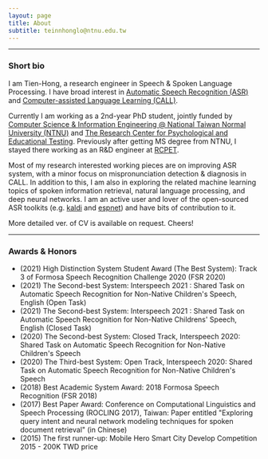 ```yaml
---
layout: page
title: About
subtitle: teinnhonglo@ntnu.edu.tw
---
```


-------------------
### Short bio
I am Tien-Hong, a research engineer in Speech & Spoken Language Processing. I have broad interest in [Automatic Speech Recognition (ASR)](https://en.wikipedia.org/wiki/Speech_recognition) and [Computer-assisted Language Learning (CALL)](https://en.wikipedia.org/wiki/Computer-assisted_language_learning).

Currently I am working as a 2nd-year PhD student, jointly funded by [Computer Science & Information Engineering @ National Taiwan Normal University (NTNU)](https://www.csie.ntnu.edu.tw/) and [The Research Center for Psychological and Educational Testing](https://www.rcpet.ntnu.edu.tw/). Previously after getting MS degree from NTNU, I stayed there working as an R&D engineer at [RCPET](https://www.rcpet.ntnu.edu.tw/).

Most of my research interested working pieces are on improving ASR system, with a minor focus on mispronunciation detection & diagnosis in CALL. In addition to this, I am also in exploring the related machine learning topics of spoken information retrieval, natural language processing, and deep neural networks. I am an active user and lover of the open-sourced ASR toolkits (e.g. [kaldi](http://kaldi-asr.org) and [espnet](https://espnet.github.io/espnet)) and have bits of contribution to it.

More detailed ver. of CV is available on request. Cheers!

-------------------
### Awards & Honors
* (2021) High Distinction System Student Award (The Best System): Track 3 of Formosa Speech Recognition Challenge 2020 (FSR 2020)
* (2021) The Second-best System: Interspeech 2021 : Shared Task on Automatic Speech Recognition for Non-Native Children's Speech, English (Open Task)
* (2021) The Second-best System: Interspeech 2021 : Shared Task on Automatic Speech Recognition for Non-Native Childrens' Speech, English (Closed Task)
* (2020) The Second-best System: Closed Track, Interspeech 2020: Shared Task on Automatic Speech Recognition for Non-Native Children's Speech
* (2020) The Third-best System: Open Track, Interspeech 2020: Shared Task on Automatic Speech Recognition for Non-Native Children's Speech
* (2018) Best Academic System Award: 2018 Formosa Speech Recognition (FSR 2018)
* (2017) Best Paper Award: Conference on Computational Linguistics and Speech Processing (ROCLING 2017), Taiwan: Paper entitled "Exploring query intent and neural network modeling techniques for spoken document retrieval" (in Chinese)
* (2015) The first runner-up: Mobile Hero Smart City Develop Competition 2015 - 200K TWD price
